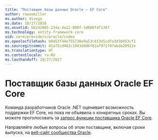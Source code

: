 ```yaml
---
title: "Поставщик базы данных Oracle — EF Core"
author: rowanmiller
ms.author: divega
ms.date: 10/27/2016
ms.assetid: bb242065-234a-4a12-800f-3d086f4f134f
ms.technology: entity-framework-core
uid: core/providers/oracle/index
ms.openlocfilehash: b0453f44e755738a9a53c013d5cdfa3d30453cf1
ms.sourcegitcommit: 01a75cd483c1943ddd6f82af971f07abde20912e
ms.translationtype: HT
ms.contentlocale: ru-RU
ms.lasthandoff: 10/27/2017
---
```

# <a name="oracle-ef-core-database-provider"></a>Поставщик базы данных Oracle EF Core

Команда разработчиков Oracle .NET оценивает возможность поддержки EF Core, но пока не объявила о конкретных сроках. Вы можете проголосовать за [запрос функции поставщика Oracle EF Core](https://apex.oracle.com/pls/apex/f?p=18357:39:105422858407495::NO::P39_ID:28241).

Направляйте любые вопросы об этом поставщике, включая сроки выпуска, на [веб-сайт сообщества Oracle](https://community.oracle.com/).
